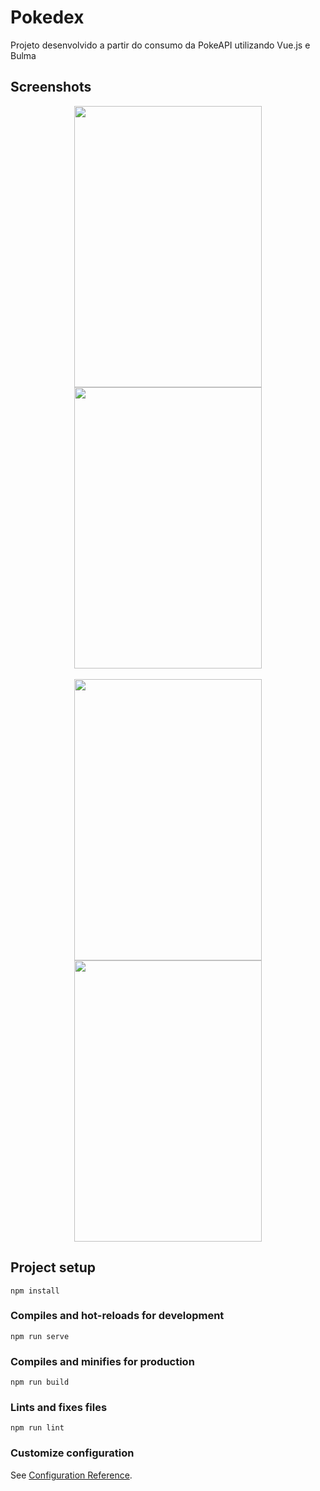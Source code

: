 # Pokedex
<p>Projeto desenvolvido a partir do consumo da PokeAPI utilizando Vue.js e Bulma<p>
  
## Screenshots
  
<div align="center" >
<img width="300px" height="450px" src="https://user-images.githubusercontent.com/63758491/130338255-dcab3c14-f9c2-44ba-9a6f-20ebad944602.PNG"/>
<img width="300px" height="450px" src="https://user-images.githubusercontent.com/63758491/130338260-ecede27a-02da-4822-b14e-18f6ad7c899a.PNG"/>
</div>
<br>
<div align="center" >
<img width="300px" height="450px" src="https://user-images.githubusercontent.com/63758491/130338273-7e133968-066a-4af9-8013-6b046011e11c.PNG"/>
<img width="300px" height="450px" src="https://user-images.githubusercontent.com/63758491/130338275-9a674e93-1f4a-4154-b8b2-065e208bd297.PNG"/>
</div>



## Project setup
```
npm install
```

### Compiles and hot-reloads for development
```
npm run serve
```

### Compiles and minifies for production
```
npm run build
```

### Lints and fixes files
```
npm run lint
```

### Customize configuration
See [Configuration Reference](https://cli.vuejs.org/config/).
